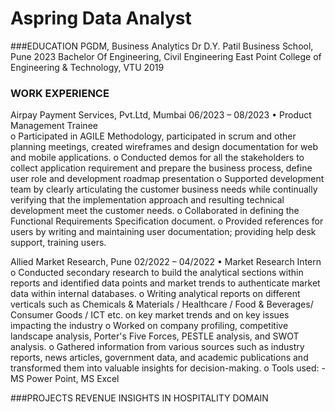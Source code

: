 # Aspring Data Analyst
###EDUCATION
	PGDM, Business Analytics	                     	Dr D.Y. Patil Business School, Pune                                                         2023
	Bachelor Of Engineering, Civil Engineering      	East Point College of Engineering & Technology, VTU                                       2019                                                                                                                                                                                                                                                                                                                                             
### WORK EXPERIENCE	
Airpay Payment Services, Pvt.Ltd, Mumbai                                                                                                                                                              06/2023 – 08/2023
•	  Product Management Trainee		 							
o	Participated in AGILE Methodology, participated in scrum and other planning meetings, created wireframes and design documentation for web and mobile applications.
o	Conducted demos for all the stakeholders to collect application requirement and prepare the business process, define user role and development roadmap presentation
o	Supported development team by clearly articulating the customer business needs while continually verifying that the implementation approach and resulting technical development meet the customer needs.
o	Collaborated in defining the Functional Requirements Specification document.
o	Provided references for users by writing and maintaining user documentation; providing help desk support, training users.

Allied Market Research, Pune                                                                                                                                                                          02/2022 – 04/2022
•   Market Research Intern	                                                                                                                                                                                                                                                                                                                     
o	Conducted secondary research to build the analytical sections within reports and identified data points and market trends to authenticate market data within internal databases.
o	Writing analytical reports on different verticals such as Chemicals & Materials / Healthcare / Food & Beverages/ Consumer Goods / ICT etc. on key market trends and on key issues impacting the industry
o	Worked on company profiling, competitive landscape analysis, Porter's Five Forces, PESTLE analysis, and SWOT analysis.
o	Gathered information from various sources such as industry reports, news articles, government data, and academic publications and transformed them into valuable insights for decision-making.
o	Tools used: - MS Power Point, MS Excel


###PROJECTS
REVENUE INSIGHTS IN HOSPITALITY DOMAIN
